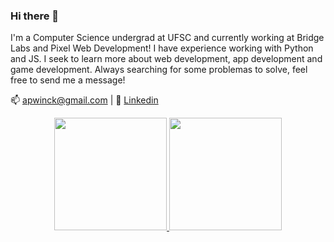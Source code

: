 ### Hi there 👋

I'm a Computer Science undergrad at UFSC and currently working at Bridge Labs and Pixel Web Development!  I have experience working with Python and JS. I seek to learn more about web development, app development and game development. Always searching for some problemas to solve, feel free to send me a message!

:mailbox: apwinck@gmail.com |
:bust_in_silhouette: [Linkedin](https://www.linkedin.com/in/arthur-pellenz-winck/)

<div align="center">
  <a href="https://github.com/b4ra0">
  <img height="180em" src="https://github-readme-stats.vercel.app/api?username=arthurwinck&show_icons=true&theme=dracula&include_all_commits=true&count_private=true"/>
  <img height="180em" src="https://github-readme-stats.vercel.app/api/top-langs/?username=arthurwinck&layout=compact&langs_count=7&theme=dracula&?hide=css"/>
</div>
